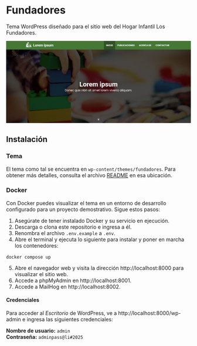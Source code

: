 # Fundadores

Tema WordPress diseñado para el sitio web del Hogar Infantil Los Fundadores.

![Captura de pantalla de una página con el tema](./screenshot.png)

## Instalación

### Tema

El tema como tal se encuentra en `wp-content/themes/fundadores`. Para obtener más detalles, consulta el archivo [README](wp-content/themes/fundadores/README.md) en esa ubicación.

### Docker

Con Docker puedes visualizar el tema en un entorno de desarrollo configurado para un proyecto demostrativo. Sigue estos pasos:

1. Asegúrate de tener instalado Docker y su servicio en ejecución.
2. Descarga o clona este repositorio e ingresa a él.
3. Renombra el archivo `.env.example` a `.env`.
4. Abre el terminal y ejecuta lo siguiente para instalar y poner en marcha los contenedores:

```
docker compose up
```

5. Abre el navegador web y visita la dirección http://localhost:8000 para visualizar el sitio web.
6. Accede a phpMyAdmin en http://localhost:8001.
7. Accede a MailHog en http://localhost:8002.

#### Credenciales

Para acceder al _Escritorio_ de WordPress, ve a http://localhost:8000/wp-admin e ingresa las siguientes credenciales:

**Nombre de usuario:** `admin`\
**Contraseña:** `adminpass@li#2025`

